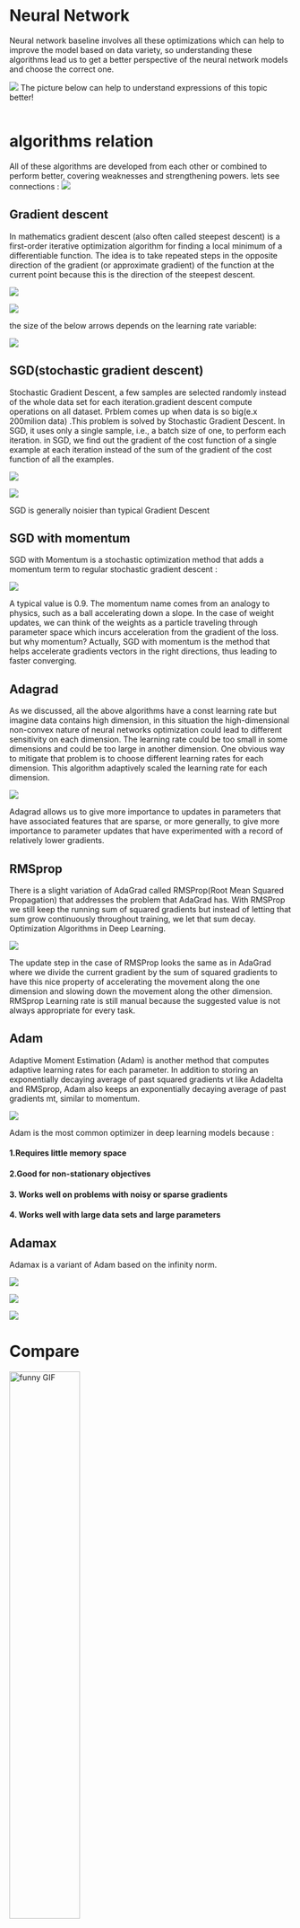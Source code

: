 # Neural Network
Neural network baseline involves all these optimizations which can help to improve the model based on data variety, so understanding these algorithms lead us to get a better perspective of the neural network models and choose the correct one.

<img src="https://github.com/khanmhmdi/Gradient-descent-optimizer-variations/blob/main/Images/nuerualnetwork.jpg">
The picture below can help to understand expressions of this topic better!

![]()

# algorithms relation
All of these algorithms are developed from each other or combined to perform better, covering weaknesses and strengthening powers.
lets see connections :
![](https://github.com/khanmhmdi/Gradient-descent-optimizer-variations/blob/main/Images/view.png)
## Gradient descent 
In mathematics gradient descent (also often called steepest descent) is a first-order iterative optimization algorithm for finding a local minimum of a differentiable function. The idea is to take repeated steps in the opposite direction of the gradient (or approximate gradient) of the function at the current point because this is the direction of the steepest descent.

![](https://media.geeksforgeeks.org/wp-content/uploads/Cost-Function.jpg)

![](https://files.virgool.io/upload/users/33866/posts/n4yklzivliiw/6orfcz93rfu4.jpeg)


the size of the below arrows depends on the learning rate variable:

![](https://upload.wikimedia.org/wikipedia/commons/f/ff/Gradient_descent.svg)

## SGD(stochastic gradient descent)
Stochastic Gradient Descent, a few samples are selected randomly instead of the whole data set for each iteration.gradient descent compute operations on all dataset. Prblem comes up when data is so big(e.x 200milion data) .This problem is solved by Stochastic Gradient Descent. In SGD, it uses only a single sample, i.e., a batch size of one, to perform each iteration. in SGD, we find out the gradient of the cost function of a single example at each iteration instead of the sum of the gradient of the cost function of all the examples.

![](https://media.geeksforgeeks.org/wp-content/uploads/20200611193043/3164-1.png)

![](https://www.researchgate.net/profile/Gabriella-Melki/publication/303257470/figure/fig1/AS:362462714056704@1463429254002/A-plot-of-the-gradient-descent-algorithm-left-and-the-stochastic-gradient-descent.png)

SGD is generally noisier than typical Gradient Descent

## SGD with momentum 
SGD with Momentum is a stochastic optimization method that adds a momentum term to regular stochastic gradient descent :

![](https://miro.medium.com/max/1130/1*FaQJ4D6VJ9k-96t22Ccn1A.png)


A typical value is 0.9. The momentum name comes from an analogy to physics, such as a ball accelerating down a slope. In the case of weight updates, we can think of the weights as a particle traveling through parameter space which incurs acceleration from the gradient of the loss.
but why momentum? 
Actually, SGD with momentum is the method that helps accelerate gradients vectors in the right directions, thus leading to faster converging.

## Adagrad 
As we discussed, all the above algorithms have a const learning rate but imagine data contains high dimension, in this situation the high-dimensional non-convex nature of neural networks optimization could lead to different sensitivity on each dimension. The learning rate could be too small in some dimensions and could be too large in another dimension. One obvious way to mitigate that problem is to choose different learning rates for each dimension. This algorithm adaptively scaled the learning rate for each dimension. 


![](https://miro.medium.com/max/1400/1*XWvo73EMLhIeGs35xkimVw.png)

Adagrad allows us to give more importance to updates in parameters that have associated features that are sparse, or more generally, to give more importance to parameter updates that have experimented with a record of relatively lower gradients.

## RMSprop

There is a slight variation of AdaGrad called RMSProp(Root Mean Squared Propagation) that addresses the problem that AdaGrad has. With RMSProp we still keep the running sum of squared gradients but instead of letting that sum grow continuously throughout training, we let that sum decay.
Optimization Algorithms in Deep Learning.

<!-- ![](https://github.com/khanmhmdi/Gradient-descent-optimizer-variations/blob/main/Images/momprop.png) -->
<img src="https://github.com/khanmhmdi/Gradient-descent-optimizer-variations/blob/main/Images/momprop.png">


The update step in the case of RMSProp looks the same as in AdaGrad where we divide the current gradient by the sum of squared gradients to have this nice property of accelerating the movement along the one dimension and slowing down the movement along the other dimension. RMSprop Learning rate is still manual because the suggested value is not always appropriate for every task.

## Adam
Adaptive Moment Estimation (Adam) is another method that computes adaptive learning rates
for each parameter. In addition to storing an exponentially decaying average of past squared gradients
vt like Adadelta and RMSprop, Adam also keeps an exponentially decaying average of past gradients
mt, similar to momentum.




![](https://github.com/khanmhmdi/Gradient-descent-optimizer-variations/blob/main/Images/adam.png)



Adam is the most common optimizer in deep learning models because :

#### 1.Requires little memory space

#### 2.Good for non-stationary objectives

#### 3. Works well on problems with noisy or sparse gradients

#### 4. Works well with large data sets and large parameters

## Adamax
Adamax is a variant of Adam based on the infinity norm.


![](https://miro.medium.com/max/768/1*SmC6Fwhyadamax5PQqk1Ri-mYYPSEXA.png)


![](https://miro.medium.com/max/824/1*u_xvFdtgjGPZxCbCfQP6kA.png)


![](https://miro.medium.com/max/500/1*oE5SRwUKv2Q90zg6Bf2DZw.png)

# Compare
<!-- ![adam_animation.gif](https://github.com/khanmhmdi/Gradient-descent-optimizer-variations/blob/main/Gradient%20Descent%20optimizers/adam_animation.gif) -->
<img src="https://github.com/khanmhmdi/Gradient-descent-optimizer-variations/blob/main/Gradient%20Descent%20optimizers/Gifs/adamax_animation.gif" alt="funny GIF" width="50%" >
<img src="https://github.com/khanmhmdi/Gradient-descent-optimizer-variations/blob/main/Gradient%20Descent%20optimizers/Gifs/sgdMomentum_animation.gif" alt="funny GIF" width="50%" >
<img src="https://github.com/khanmhmdi/Gradient-descent-optimizer-variations/blob/main/Gradient%20Descent%20optimizers/Gifs/rmsprop_animation.gif" alt="funny GIF" width="50%" >
<img src="https://github.com/khanmhmdi/Gradient-descent-optimizer-variations/blob/main/Gradient%20Descent%20optimizers/Gifs/sgd_animation.gif" alt="funny GIF" width="50%" >
<img src="https://github.com/khanmhmdi/Gradient-descent-optimizer-variations/blob/main/Gradient%20Descent%20optimizers/Gifs/adam_animation.gif" alt="funny GIF" width="50%" >

##  Aboat this project 

The purpose of this project is to learn and understand gradient descent algorithms better.
you can run code and choose your algorithm and after execution, you will get a gif that shows how the algorithm converges to the data. (Do not change random seed)
you can change parameters watch how parameters can change the process of convergence. 

### More resoureces
https://iopscience.iop.org/article/10.1088/1742-6596/1743/1/012002/pdf

[Algorithms for Optimization ](https://amzn.to/39KZSQn)

